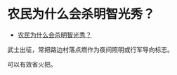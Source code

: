 # 农民为什么会杀明智光秀？

- [农民为什么会杀明智光秀？](https://www.zhihu.com/question/413080947/answer/1467536179)


武士出征，常把路边村落点燃作为夜间照明或行军导向标志。

可以有效省火把。